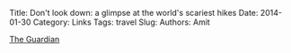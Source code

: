Title: Don't look down: a glimpse at the world's scariest hikes
Date: 2014-01-30
Category: Links
Tags: travel
Slug: 
Authors: Amit

[The Guardian][url]

[url]: https://www.theguardian.com/travel/gallery/2014/jan/30/dont-look-down-a-glimpse-at-the-worlds-scariest-hikes
